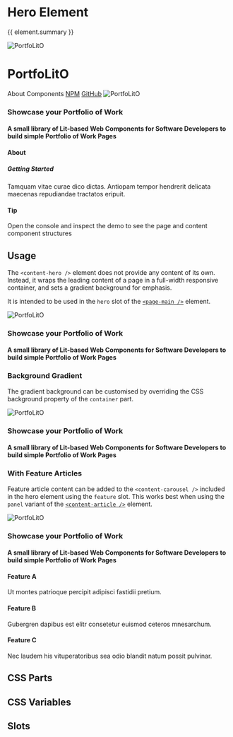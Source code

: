 <script setup>
import {inject} from "vue";
const element = inject("manifest").for("content", "hero");
</script>

<style scoped>
.demo {
  content-hero {
    img {
      width: clamp(176px, 100%, 338px);
      height: clamp(176px, 100%, 338px);
    }
    
    content-article {
      --content-textColor: white;
    }
    
    &::part(content) {
      margin-block-start: 0;
      max-width: 538px;
      padding: 0;
    }
  }
  
  &.gradient content-hero {
    --container-textColor: var(--vp-c-neutral);
  }
}
</style>

# Hero Element

{{ element.summary }}

<demo static class="scale overview fixed-height no-overflow">
  <page-header class="blur">
    <page-logo>
      <img src="/logo.svg" alt="PortfoLitO" />
      <h1 slot="headings">PortfoLitO</h1>
    </page-logo>
    <page-nav>
      <a>About</a>
      <a>Components</a>
      <a slot="socials" href="https://www.npmjs.com">NPM</a>
      <a slot="socials" href="https://github.com">GitHub</a>
    </page-nav>
  </page-header>
  <page-main>
    <content-hero slot="hero" class="focus">
      <img src="/logo.svg" alt="PortfoLitO" slot="image" />
      <h3>Showcase your Portfolio of Work</h3>
      <h4>A small library of Lit-based Web Components for Software Developers to build simple Portfolio of Work Pages</h4>
    </content-hero>
    <content-section variant="grid" class="blur">
      <content-article>
        <h4 slot="title">About</h4>
        <h5 slot="subtitle">Getting Started</h5>
        <p>Tamquam vitae curae dico dictas. Antiopam tempor hendrerit delicata maecenas repudiandae tractatos eripuit.</p>
      </content-article>
      <content-article variant="panel">
        <h4>Tip</h4>
        <p>Open the console and inspect the demo to see the page and content component structures</p>
      </content-article>
    </content-section>
  </page-main>
</demo>

## Usage

The `<content-hero />` element does not provide any content of its own.
Instead, it wraps the leading content of a page in a full-width responsive container, and sets a gradient background for emphasis.

It is intended to be used in the `hero` slot of the [`<page-main />`](../page/main) element.

<demo class="scale">
  <content-hero>
    <img src="/logo.svg" alt="PortfoLitO" slot="image" />
    <h3>Showcase your Portfolio of Work</h3>
    <h4>A small library of Lit-based Web Components for Software Developers to build simple Portfolio of Work Pages</h4>
  </content-hero>
</demo>

### Background Gradient

The gradient background can be customised by overriding the CSS background property of the `container` part.

<demo class="scale gradient">
  <style>
    content-hero::part(container) {
      background: radial-gradient(circle closest-corner at 30% 50%, #3150fa 10%, light-dark(#f6f6f7, #202127) 100%);
    }
  </style>
  <content-hero>
    <img src="/logo.svg" alt="PortfoLitO" slot="image" />
    <h3>Showcase your Portfolio of Work</h3>
    <h4>A small library of Lit-based Web Components for Software Developers to build simple Portfolio of Work Pages</h4>
  </content-hero>
</demo>

### With Feature Articles

Feature article content can be added to the `<content-carousel />` included in the hero element using the `feature` slot.
This works best when using the `panel` variant of the [`<content-article />`](./article#panel-variant) element. 

<demo class="scale resizable">
  <content-hero>
    <img src="/logo.svg" alt="PortfoLitO" slot="image"/>
    <h3>Showcase your Portfolio of Work</h3>
    <h4>A small library of Lit-based Web Components for Software Developers to build simple Portfolio of Work Pages</h4>
    <content-article slot="feature" variant="panel">
      <h4>Feature A</h4>
      <p>Ut montes patrioque percipit adipisci fastidii pretium.</p>
    </content-article>
    <content-article slot="feature" variant="panel">
      <h4>Feature B</h4>
      <p>Gubergren dapibus est elitr consetetur euismod ceteros mnesarchum.</p>
    </content-article>
    <content-article slot="feature" variant="panel">
      <h4>Feature C</h4>
      <p>Nec laudem his vituperatoribus sea odio blandit natum possit pulvinar.</p>
    </content-article>
  </content-hero>
</demo>

## CSS Parts

<declaration :rows="element.cssParts" />

## CSS Variables

<declaration :rows="element.cssProperties" />

## Slots

<declaration :rows="element.slots" />